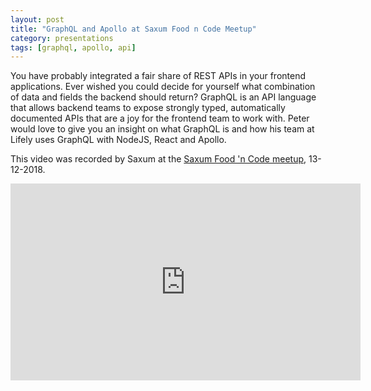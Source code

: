 ```yaml
---
layout: post
title: "GraphQL and Apollo at Saxum Food n Code Meetup"
category: presentations
tags: [graphql, apollo, api]
---
```

You have probably integrated a fair share of REST APIs in your frontend applications. Ever wished you could decide for yourself what combination of data and fields the backend should return? GraphQL is an API language that allows backend teams to expose strongly typed, automatically documented APIs that are a joy for the frontend team to work with. Peter would love to give you an insight on what GraphQL is and how his team at Lifely uses GraphQL with NodeJS, React and Apollo.

This video was recorded by Saxum at the [Saxum Food 'n Code meetup](https://www.meetup.com/Food-n-Code/events/256265403/), 13-12-2018.

<iframe width="560" height="315" src="https://www.youtube.com/embed/E1tp5-NDrOw" frameborder="0" allow="accelerometer; autoplay; encrypted-media; gyroscope; picture-in-picture" allowfullscreen></iframe>
